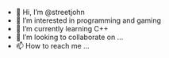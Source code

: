 - 👋 Hi, I’m @streetjohn
- 👀 I’m interested in programming and gaming
- 🌱 I’m currently learning C++
- 💞️ I’m looking to collaborate on ...
- 📫 How to reach me ...

<!---
streetjohn/streetjohn is a ✨ special ✨ repository because its `README.md` (this file) appears on your GitHub profile.
You can click the Preview link to take a look at your changes.
--->
